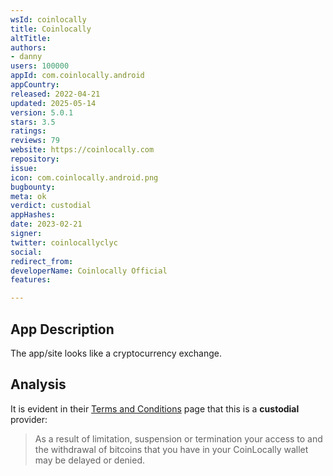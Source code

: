 ```yaml
---
wsId: coinlocally
title: Coinlocally
altTitle: 
authors:
- danny
users: 100000
appId: com.coinlocally.android
appCountry: 
released: 2022-04-21
updated: 2025-05-14
version: 5.0.1
stars: 3.5
ratings: 
reviews: 79
website: https://coinlocally.com
repository: 
issue: 
icon: com.coinlocally.android.png
bugbounty: 
meta: ok
verdict: custodial
appHashes: 
date: 2023-02-21
signer: 
twitter: coinlocallyclyc
social: 
redirect_from: 
developerName: Coinlocally Official
features: 

---
```


## App Description

The app/site looks like a cryptocurrency exchange. 

## Analysis 

It is evident in their [Terms and Conditions](https://coinlocally.com/terms) page that this is a **custodial** provider:

> As a result of limitation, suspension or termination your access to and the withdrawal of bitcoins that you have in your CoinLocally wallet may be delayed or denied.
